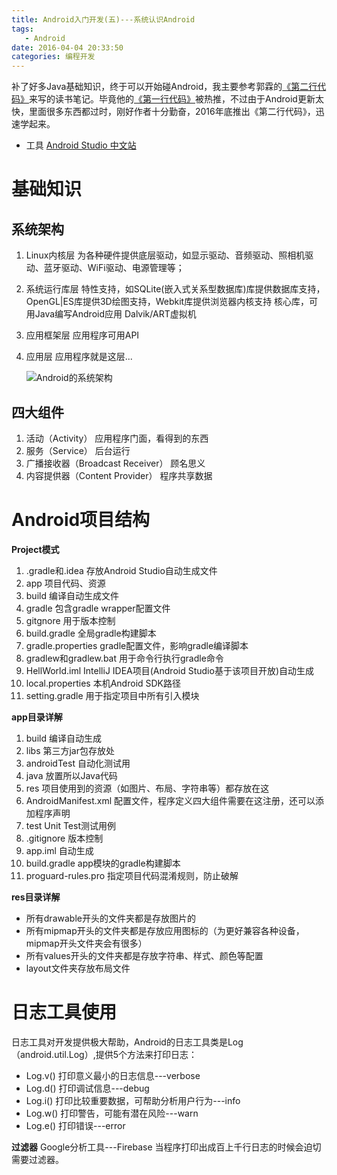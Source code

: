 ```yaml
---
title: Android入门开发(五)---系统认识Android
tags:
   - Android
date: 2016-04-04 20:33:50
categories: 编程开发
---
```

补了好多Java基础知识，终于可以开始碰Android，我主要参考郭霖的[《第二行代码》](http://www.ituring.com.cn/book/1841)来写的读书笔记。毕竟他的[《第一行代码》](http://www.ituring.com.cn/book/1473)被热推，不过由于Android更新太快，里面很多东西都过时，刚好作者十分勤奋，2016年底推出《第二行代码》，迅速学起来。

- 工具 [Android Studio 中文站](http://www.android-studio.org/) 

<!--more-->

# 基础知识
## 系统架构
1. Linux内核层
   为各种硬件提供底层驱动，如显示驱动、音频驱动、照相机驱动、蓝牙驱动、WiFi驱动、电源管理等；
2. 系统运行库层
   特性支持，如SQLite(嵌入式关系型数据库)库提供数据库支持，OpenGL|ES库提供3D绘图支持，Webkit库提供浏览器内核支持
   核心库，可用Java编写Android应用
   Dalvik/ART虚拟机
3. 应用框架层
   应用程序可用API
4. 应用层
   应用程序就是这层...

   ![Android的系统架构](http://images.cnitblog.com/blog/473657/201301/18203746-970e2cbe223e4c1c9ca129e7a2feb6c6.jpg)

## 四大组件
1. 活动（Activity）
   应用程序门面，看得到的东西
2. 服务（Service）
   后台运行
3. 广播接收器（Broadcast Receiver）
   顾名思义
4. 内容提供器（Content Provider）
   程序共享数据

# Android项目结构
**Project模式**
1. .gradle和.idea
   存放Android Studio自动生成文件
2. app
   项目代码、资源
3. build
   编译自动生成文件
4. gradle
   包含gradle wrapper配置文件
5. gitgnore
   用于版本控制
6. build.gradle
   全局gradle构建脚本
7. gradle.properties
   gradle配置文件，影响gradle编译脚本
8. gradlew和gradlew.bat
   用于命令行执行gradle命令
9. HellWorld.iml
   IntelliJ IDEA项目(Android Studio基于该项目开放)自动生成
10. local.properties
  本机Android SDK路径
11. setting.gradle
   用于指定项目中所有引入模块

**app目录详解**
1. build
   编译自动生成
2. libs
   第三方jar包存放处
3. androidTest
   自动化测试用
4. java
   放置所以Java代码
5. res
   项目使用到的资源（如图片、布局、字符串等）都存放在这
6. AndroidManifest.xml
   配置文件，程序定义四大组件需要在这注册，还可以添加程序声明
7. test
   Unit Test测试用例
8. .gitignore
   版本控制
9. app.iml
   自动生成
10. build.gradle
  app模块的gradle构建脚本
11. proguard-rules.pro
   指定项目代码混淆规则，防止破解

**res目录详解**
- 所有drawable开头的文件夹都是存放图片的
- 所有mipmap开头的文件夹都是存放应用图标的（为更好兼容各种设备，mipmap开头文件夹会有很多）
- 所有values开头的文件夹都是存放字符串、样式、颜色等配置
- layout文件夹存放布局文件

# 日志工具使用
日志工具对开发提供极大帮助，Android的日志工具类是Log（android.util.Log）,提供5个方法来打印日志：
- Log.v()
   打印意义最小的日志信息---verbose
- Log.d()
   打印调试信息---debug
- Log.i()
   打印比较重要数据，可帮助分析用户行为---info
- Log.w()
   打印警告，可能有潜在风险---warn
- Log.e()
   打印错误---error

**过滤器**
Google分析工具---Firebase
 当程序打印出成百上千行日志的时候会迫切需要过滤器。